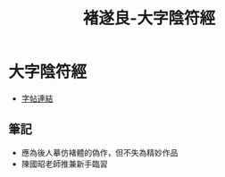 ﻿---
title: '褚遂良-大字陰符經'
tags: ['褚遂良', '碑刻', '楷書']
order: 8
---
# 大字陰符經
* [字帖連結](https://9610.com/csl/06.htm)

## 筆記
* 應為後人摹仿褚體的偽作，但不失為精妙作品
* 陳國昭老師推兼新手臨習